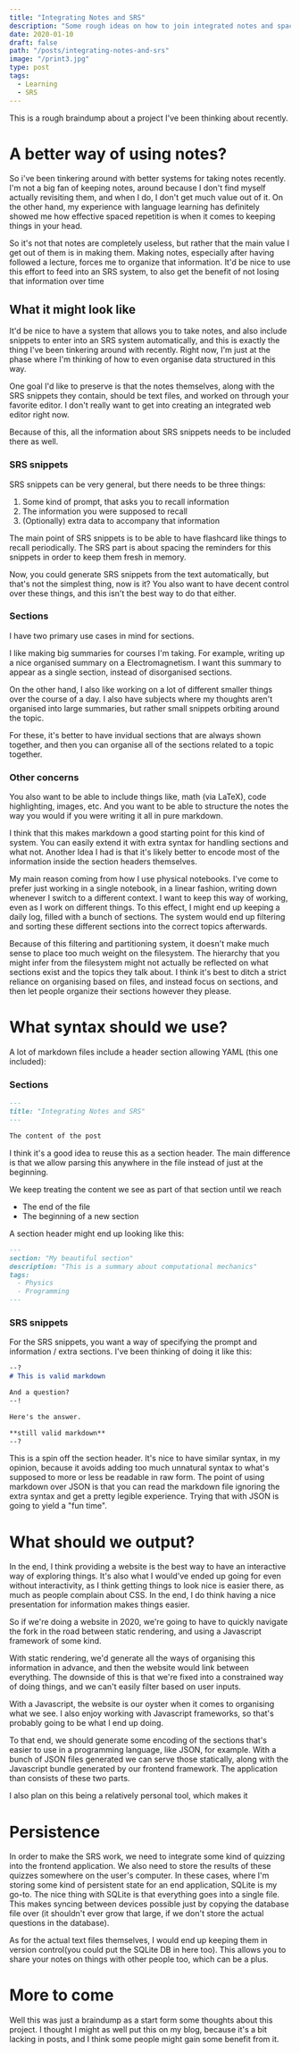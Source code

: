 ```yaml
---
title: "Integrating Notes and SRS"
description: "Some rough ideas on how to join integrated notes and spaced repetition"
date: 2020-01-10
draft: false
path: "/posts/integrating-notes-and-srs"
image: "/print3.jpg"
type: post
tags:
  - Learning
  - SRS
---
```


This is a rough braindump about a project I've been thinking about recently.

# A better way of using notes?

So i've been tinkering around with better systems for taking notes recently. I'm not a big
fan of keeping notes, around because I don't find myself actually revisiting them, and when I do,
I don't get much value out of it. On the other hand, my experience with language learning has definitely
showed me how effective spaced repetition is when it comes to keeping things in your head.

So it's not that notes are completely useless, but rather that the main value I get out of
them is in making them. Making notes, especially after having followed a lecture, forces me
to organize that information. It'd be nice to use this effort to feed into an SRS system,
to also get the benefit of not losing that information over time

## What it might look like

It'd be nice to have a system that allows you to take notes, and also include snippets to enter into
an SRS system automatically, and this is exactly the thing I've been tinkering around with recently.
Right now, I'm just at the phase where I'm thinking of how to even organise data structured in this way.

One goal I'd like to preserve is that the notes themselves, along with the SRS snippets they contain,
should be text files, and worked on through your favorite editor. I don't really want to get into
creating an integrated web editor right now.

Because of this, all the information about SRS snippets needs to be included there as well.

### SRS snippets

SRS snippets can be very general, but there needs to be three things:

  1. Some kind of prompt, that asks you to recall information
  2. The information you were supposed to recall
  3. (Optionally) extra data to accompany that information

The main point of SRS snippets is to be able to have flashcard like things to recall periodically.
The SRS part is about spacing the reminders for this snippets in order to keep them fresh in memory.

Now, you could generate SRS snippets from the text automatically, but that's not the simplest
thing, now is it? You also want to have decent control over these things, and this isn't
the best way to do that either.

### Sections

I have two primary use cases in mind for sections.

I like making big summaries for courses I'm taking. For example, writing up a nice organised summary
on a Electromagnetism. I want this summary to appear as a single section, instead of disorganised sections.

On the other hand, I also like working on a lot of different smaller things over
the course of a day. I also have subjects where my thoughts aren't organised into large summaries,
but rather small snippets orbiting around the topic.

For these, it's better to have invidual sections that are always shown together, and then you can organise
all of the sections related to a topic together.

### Other concerns

You also want to be able to include things like, math (via LaTeX), code highlighting, images, etc.
And you want to be able to structure the notes the way you would if you were writing it all in pure markdown.

I think that this makes markdown a good starting point for this kind of system. You can easily
extend it with extra syntax for handling sections and what not. Another Idea I had is that it's likely
better to encode most of the information inside the section headers themselves.

My main reason
coming from how I use physical notebooks. I've come to prefer just working in a single notebook,
in a linear fashion, writing down whenever I switch to a different context.
I want to keep this way of working, even as I work on different things. To this effect, I might end
up keeping a daily log, filled with a bunch of sections. The system would end up filtering and sorting
these different sections into the correct topics afterwards.

Because of this filtering and partitioning system, it doesn't make much sense to place too much weight on the
filesystem. The hierarchy that you might infer from the filesystem might not actually be reflected on what sections
exist and the topics they talk about. I think it's best to ditch a strict reliance on organising based
on files, and instead focus on sections, and then let people organize their sections however they please.

# What syntax should we use?

A lot of markdown files include a header section allowing YAML (this one included):

### Sections

```md
---
title: "Integrating Notes and SRS"
---

The content of the post
```

I think it's a good idea to reuse this as a section header. The main difference is that we allow parsing this anywhere
in the file instead of just at the beginning.

We keep treating the content we see as part of that section until we reach

- The end of the file
- The beginning of a new section

A section header might end up looking like this:

```md
---
section: "My beautiful section"
description: "This is a summary about computational mechanics"
tags:
  - Physics
  - Programming
---
```

### SRS snippets

For the SRS snippets, you want a way of specifying the prompt and information / extra sections.
I've been thinking of doing it like this:

```md
--?
# This is valid markdown

And a question?
--!

Here's the answer.

**still valid markdown**
--?
```

This is a spin off the section header. It's nice to have similar syntax, in my opinion, because it avoids adding
too much unnatural syntax to what's supposed to more or less be readable in raw form. The point of using
markdown over JSON is that you can read the markdown file ignoring the extra syntax and get a pretty legible
experience. Trying that with JSON is going to yield a "fun time".

# What should we output?

In the end, I think providing a website is the best way to have an interactive way of exploring things.
It's also what I would've ended up going for even without interactivity, as I think getting things to look
nice is easier there, as much as people complain about CSS. In the end, I do think having a nice presentation
for information makes things easier.

So if we're doing a website in 2020, we're going to have to quickly navigate
the fork in the road between static rendering, and using a Javascript framework of some kind.

With static rendering, we'd generate all the ways of organising this information in advance, and then the website
would link between everything. The downside of this is that we're fixed into a constrained way of doing things,
and we can't easily filter based on user inputs.

With a Javascript, the website is our oyster when it comes to organising what we see.
I also enjoy working with Javascript frameworks, so that's probably going to be what I end up doing.

To that end, we should generate some encoding of the sections that's easier to use in a programming language,
like JSON, for example. With a bunch of JSON files generated we can serve those statically, along
with the Javascript bundle generated by our frontend framework. The application than consists of these two parts.

I also plan on this being a relatively personal tool, which makes it

# Persistence

In order to make the SRS work, we need to integrate some kind of quizzing into the frontend application.
We also need to store the results of these quizzes somewhere on the user's computer. In these cases, where
I'm storing some kind of persistent state for an end application, SQLite is my go-to. The nice thing with SQLite
is that everything goes into a single file. This makes syncing between devices possible just by copying the database
file over (it shouldn't ever grow that large, if we don't store the actual questions in the database).

As for the actual text files themselves, I would end up keeping them in version control(you could put the SQLite DB in here too).
This allows you to share your notes on things with other people too, which can be a plus.

# More to come

Well this was just a braindump as a start form some thoughts about this project. I thought I might
as well put this on my blog, because it's a bit lacking in posts, and I think some people might gain some benefit from it.
